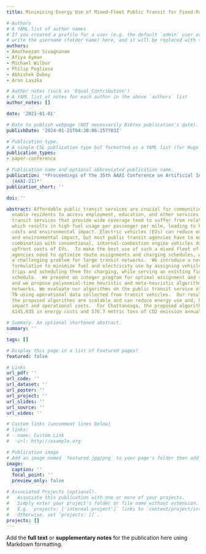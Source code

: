 ```yaml
---
title: Minimizing Energy Use of Mixed-Fleet Public Transit for Fixed-Route Service

# Authors
# A YAML list of author names
# If you created a profile for a user (e.g. the default `admin` user at `content/authors/admin/`), 
# write the username (folder name) here, and it will be replaced with their full name and linked to their profile.
authors:
- Amutheezan Sivagnanam
- Afiya Ayman
- Michael Wilbur
- Philip Pugliese
- Abhishek Dubey
- Aron Laszka

# Author notes (such as 'Equal Contribution')
# A YAML list of notes for each author in the above `authors` list
author_notes: []

date: '2021-01-01'

# Date to publish webpage (NOT necessarily Bibtex publication's date).
publishDate: '2024-01-21T04:30:06.257783Z'

# Publication type.
# A single CSL publication type but formatted as a YAML list (for Hugo requirements).
publication_types:
- paper-conference

# Publication name and optional abbreviated publication name.
publication: '*Proceedings of the 35th AAAI Conference on Artificial Intelligence
  (AAAI-21)*'
publication_short: ''

doi: ''

abstract: Affordable public transit services are crucial for communities since they
  enable residents to access employment, education, and other services.  Unfortunately,
  transit services that provide wide coverage tend to suffer from relatively low utilization,
  which results in high fuel usage per passenger per mile, leading to high operating
  costs and environmental impact. Electric vehicles (EVs) can reduce energy costs
  and environmental impact, but most public transit agencies have to employ them in
  combination with conventional, internal-combustion engine vehicles due to the high
  upfront costs of EVs.  To make the best use of such a mixed fleet of vehicles, transit
  agencies need to optimize route assignments and charging schedules, which presents
  a challenging problem for large transit networks.  We introduce a novel problem
  formulation to minimize fuel and electricity use by assigning vehicles to transit
  trips and scheduling them for charging, while serving an existing fixed-route transit
  schedule.  We present an integer program for optimal assignment and scheduling,
  and we propose polynomial-time heuristic and meta-heuristic algorithms for larger
  networks. We evaluate our algorithms on the public transit service of Chattanooga,
  TN using operational data collected from transit vehicles.  Our results show that
  the proposed algorithms are scalable and can reduce energy use and, hence, environmental
  impact and operational costs.  For Chattanooga, the proposed algorithms can save
  $145,635 in energy costs and 576.7 metric tons of CO2 emission annually.

# Summary. An optional shortened abstract.
summary: ''

tags: []

# Display this page in a list of Featured pages?
featured: false

# Links
url_pdf: ''
url_code: ''
url_dataset: ''
url_poster: ''
url_project: ''
url_slides: ''
url_source: ''
url_video: ''

# Custom links (uncomment lines below)
# links:
# - name: Custom Link
#   url: http://example.org

# Publication image
# Add an image named `featured.jpg/png` to your page's folder then add a caption below.
image:
  caption: ''
  focal_point: ''
  preview_only: false

# Associated Projects (optional).
#   Associate this publication with one or more of your projects.
#   Simply enter your project's folder or file name without extension.
#   E.g. `projects: ['internal-project']` links to `content/project/internal-project/index.md`.
#   Otherwise, set `projects: []`.
projects: []
---
```


Add the **full text** or **supplementary notes** for the publication here using Markdown formatting.
